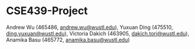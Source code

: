 # CSE439-Project

Andrew Wu (465486, andrew.wu@wustl.edu), 
Yuxuan Ding (475510, ding.yuxuan@wustl.edu), 
Victoria Dakich (463905, dakich.tori@wustl.edu),
Anamika Basu (465772, anamika.basu@wustl.edu)

